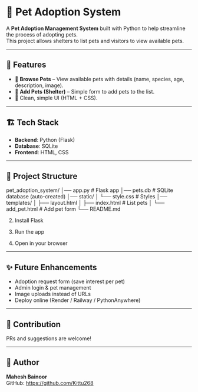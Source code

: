 ﻿# 🐾 Pet Adoption System

A **Pet Adoption Management System** built with Python to help streamline the process of adopting pets.  
This project allows shelters to list pets and visitors to view available pets.

---

## 📌 Features

- 🔎 **Browse Pets** – View available pets with details (name, species, age, description, image).
- 📝 **Add Pets (Shelter)** – Simple form to add pets to the list.
- 🧭 Clean, simple UI (HTML + CSS).

---

## 🏗️ Tech Stack

- **Backend**: Python (Flask)
- **Database**: SQLite
- **Frontend**: HTML, CSS

---

## 📂 Project Structure

pet_adoption_system/
│── app.py # Flask app
│── pets.db # SQLite database (auto-created)
│── static/
│ └── style.css # Styles
│── templates/
│ ├── layout.html
│ ├── index.html # List pets
│ └── add_pet.html # Add pet form
└── README.md

2) Install Flask

3) Run the app

4) Open in your browser  

---

## ✨ Future Enhancements

- Adoption request form (save interest per pet)
- Admin login & pet management
- Image uploads instead of URLs
- Deploy online (Render / Railway / PythonAnywhere)

---

## 🤝 Contribution

PRs and suggestions are welcome!

---

## 👤 Author

**Mahesh Bainoor**  
GitHub: https://github.com/Kittu268
